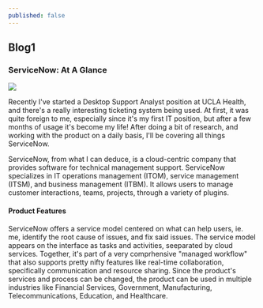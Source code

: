 ```yaml
---
published: false
---
```

## Blog1

### ServiceNow: At A Glance
![](https://mms.businesswire.com/media/20200707005315/en/788155/23/ServiceNow_logo_registered_april_28_2020.jpg)

Recently I've started a Desktop Support Analyst position at UCLA Health, and there's a really interesting ticketing system being used. At first, it was quite foreign to me, especially since it's my first IT position, but after a few months of usage it's become my life! After doing a bit of research, and working with the product on a daily basis, I'll be covering all things ServiceNow.

ServiceNow, from what I can deduce, is a cloud-centric company that provides software for technical management support. ServiceNow specializes in IT operations management (ITOM), service management (ITSM), and business management (ITBM). It allows users to manage customer interactions, teams, projects, through a variety of plugins. 


#### Product Features

ServiceNow offers a service model centered on what can help users, ie. me, identify the root cause of issues, and fix said issues. The service model appears on the interface as tasks and activities, seeparated by cloud services. Together, it's part of a very comprhensive "managed workflow" that also supports pretty nifty features like real-time collaboration, specifically communication and resource sharing. Since the product's services and process can be changed, the product can be used in multiple industries like Financial Services, Government, Manufacturing, Telecommunications, Education, and Healthcare. 

